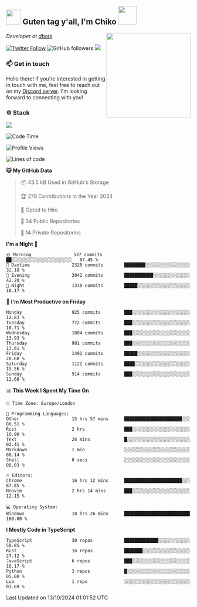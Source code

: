 <h2><img src="https://cdn.discordapp.com/emojis/1100181376730402906.gif?quality=lossless" width="40"> Guten tag y'all, I'm Chiko <img src="https://a.ppy.sh/15907233" width="50"></h2>
<a href="https://cataas.com"><img align='right' src="https://cataas.com/cat" width="230"></a>
<p><em>Developer at <a href="https://github.com/dbotsfun">dbots</a></em></p>

[![Twitter Follow](https://img.shields.io/twitter/follow/chikoxq?label=Follow)](https://twitter.com/intent/follow?screen_name=chikoxq)
![GitHub followers](https://img.shields.io/github/followers/chikof?label=Follow&style=social)
![](https://komarev.com/ghpvc/?username=chikof&color=blue)

### 📫 Get in touch
Hello there! If you're interested in getting in touch with me, feel free to reach out on my [Discord server](https://discord.gg/sejc7TnX6N). I'm looking forward to connecting with you!

### ⚙️ Stack
[![](https://skillicons.dev/icons?i=git,kubernetes,docker,js,ts,cloudflare,css,deno,express,graphql,html,mongodb,nestjs,py,react,apollo,bash,java,lua,nextjs,netlify,nodejs,ps,powershell,rust,neovim,tauri,sentry,postgres,tailwind,prisma,actix,workers)](https://skillicons.dev)

<!--START_SECTION:waka-->
![Code Time](http://img.shields.io/badge/Code%20Time-1%2C908%20hrs%2054%20mins-blue)

![Profile Views](http://img.shields.io/badge/Profile%20Views-4-blue)

![Lines of code](https://img.shields.io/badge/From%20Hello%20World%20I%27ve%20Written-6.4%20million%20lines%20of%20code-blue)

**🐱 My GitHub Data** 

> 📦 43.5 kB Used in GitHub's Storage 
 > 
> 🏆 278 Contributions in the Year 2024
 > 
> 💼 Opted to Hire
 > 
> 📜 34 Public Repositories 
 > 
> 🔑 14 Private Repositories 
 > 
**I'm a Night 🦉** 

```text
🌞 Morning                537 commits         ██░░░░░░░░░░░░░░░░░░░░░░░   07.45 % 
🌆 Daytime                2320 commits        ████████░░░░░░░░░░░░░░░░░   32.18 % 
🌃 Evening                3042 commits        ███████████░░░░░░░░░░░░░░   42.20 % 
🌙 Night                  1310 commits        █████░░░░░░░░░░░░░░░░░░░░   18.17 % 
```
📅 **I'm Most Productive on Friday** 

```text
Monday                   925 commits         ███░░░░░░░░░░░░░░░░░░░░░░   12.83 % 
Tuesday                  772 commits         ███░░░░░░░░░░░░░░░░░░░░░░   10.71 % 
Wednesday                1004 commits        ███░░░░░░░░░░░░░░░░░░░░░░   13.93 % 
Thursday                 981 commits         ███░░░░░░░░░░░░░░░░░░░░░░   13.61 % 
Friday                   1491 commits        █████░░░░░░░░░░░░░░░░░░░░   20.68 % 
Saturday                 1122 commits        ████░░░░░░░░░░░░░░░░░░░░░   15.56 % 
Sunday                   914 commits         ███░░░░░░░░░░░░░░░░░░░░░░   12.68 % 
```


📊 **This Week I Spent My Time On** 

```text
🕑︎ Time Zone: Europe/London

💬 Programming Languages: 
Other                    15 hrs 57 mins      ██████████████████████░░░   86.51 % 
Rust                     2 hrs               ███░░░░░░░░░░░░░░░░░░░░░░   10.90 % 
Text                     26 mins             █░░░░░░░░░░░░░░░░░░░░░░░░   02.41 % 
Markdown                 1 min               ░░░░░░░░░░░░░░░░░░░░░░░░░   00.14 % 
Shell                    0 secs              ░░░░░░░░░░░░░░░░░░░░░░░░░   00.03 % 

🔥 Editors: 
Chrome                   16 hrs 12 mins      ██████████████████████░░░   87.85 % 
Neovim                   2 hrs 14 mins       ███░░░░░░░░░░░░░░░░░░░░░░   12.15 % 

💻 Operating System: 
Windows                  18 hrs 26 mins      █████████████████████████   100.00 % 
```

**I Mostly Code in TypeScript** 

```text
TypeScript               30 repos            █████████████░░░░░░░░░░░░   50.85 % 
Rust                     16 repos            ███████░░░░░░░░░░░░░░░░░░   27.12 % 
JavaScript               6 repos             ███░░░░░░░░░░░░░░░░░░░░░░   10.17 % 
Python                   3 repos             █░░░░░░░░░░░░░░░░░░░░░░░░   05.08 % 
Lua                      1 repo              ░░░░░░░░░░░░░░░░░░░░░░░░░   01.69 % 
```




 Last Updated on 13/10/2024 01:01:52 UTC
<!--END_SECTION:waka-->


<!--
<p align="center">
     <a href="https://discord.gg/HhybNhchcC"><img src="https://invidget.switchblade.xyz/sejc7TnX6N" align="center" ><a>
</p> 
-->

